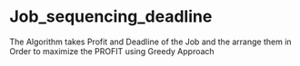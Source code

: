 # Job_sequencing_deadline
The Algorithm takes Profit and Deadline of the Job and the  arrange them in Order to maximize the PROFIT using Greedy Approach
